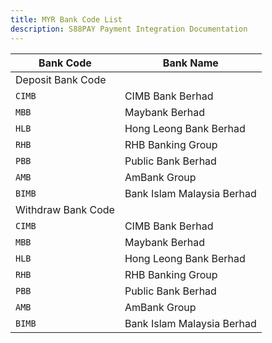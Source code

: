 ```yaml
---
title: MYR Bank Code List
description: S88PAY Payment Integration Documentation
---
```


| Bank Code          | Bank Name                  |
| ------------------ | -------------------------- |
| Deposit Bank Code  |
| `CIMB`             | CIMB Bank Berhad           |
| `MBB`              | Maybank Berhad             |
| `HLB`              | Hong Leong Bank Berhad     |
| `RHB`              | RHB Banking Group          |
| `PBB`              | Public Bank Berhad         |
| `AMB`              | AmBank Group               |
| `BIMB`             | Bank Islam Malaysia Berhad |
| Withdraw Bank Code |
| `CIMB`             | CIMB Bank Berhad           |
| `MBB`              | Maybank Berhad             |
| `HLB`              | Hong Leong Bank Berhad     |
| `RHB`              | RHB Banking Group          |
| `PBB`              | Public Bank Berhad         |
| `AMB`              | AmBank Group               |
| `BIMB`             | Bank Islam Malaysia Berhad |
